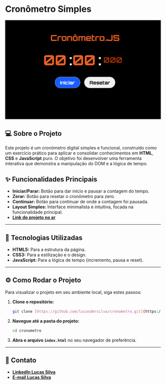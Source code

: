 # Cronômetro Simples

![Capa do Projeto](https://raw.githubusercontent.com/lucasdmrsilva/cronometro/main/assets/capa-readme.png)

## 💻 Sobre o Projeto

Este projeto é um cronômetro digital simples e funcional, construído como um exercício prático para aplicar e consolidar conhecimentos em **HTML**, **CSS** e **JavaScript** puro. O objetivo foi desenvolver uma ferramenta interativa que demonstra a manipulação do DOM e a lógica de tempo.

## ✨ Funcionalidades Principais

* **Iniciar/Parar:** Botão para dar início e pausar a contagem do tempo.
* **Zerar:** Botão para resetar o cronômetro para zero.
* **Continuar:** Botão para continuar de onde a contagem foi pausada.
* **Layout Simples:** Interface minimalista e intuitiva, focada na funcionalidade principal.
* **[Link do projeto no ar](https://lucasdmrsilva.github.io/cronometro/)**

---

## 🚀 Tecnologias Utilizadas

* **HTML5:** Para a estrutura da página.
* **CSS3:** Para a estilização e o design.
* **JavaScript:** Para a lógica de tempo (incremento, pausa e reset).

---

## ⚙️ Como Rodar o Projeto

Para visualizar o projeto em seu ambiente local, siga estes passos:

1.  **Clone o repositório:**
    ```bash
    git clone [https://github.com/lucasdmrsilva/cronometro.git](https://github.com/lucasdmrsilva/cronometro.git)
    ```
2.  **Navegue até a pasta do projeto:**
    ```bash
    cd cronometro
    ```
3.  **Abra o arquivo `index.html`** no seu navegador de preferência.

---

## 🤝 Contato

* **[LinkedIn Lucas Silva](https://www.linkedin.com/in/lucasmrsilva)**
* **[E-mail Lucas Silva](mailto:lucasmrsilva1198@gmail.com)**
